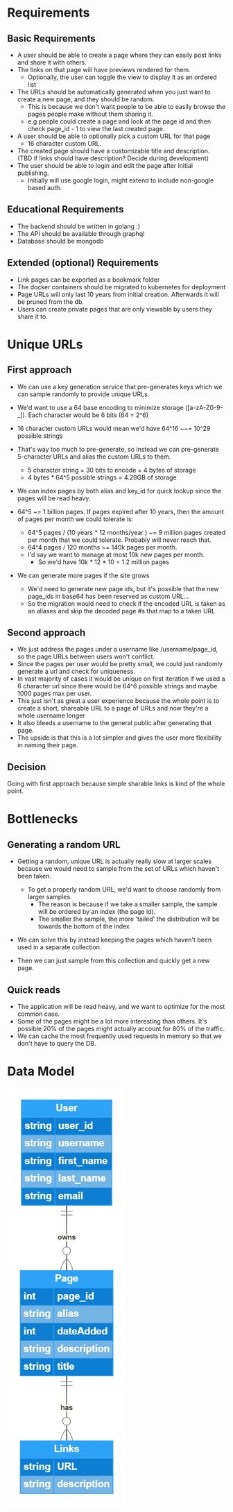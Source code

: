 # Requirements
## Basic Requirements

- A user should be able to create a page where they can easily post links and share it with others.
- The links on that page will have previews rendered for them.
    - Optionally, the user can toggle the view to display it as an ordered list
- The URLs should be automatically generated when you just want to create a new page, and they should be random.
    - This is because we don't want people to be able to easily browse the pages people make without them sharing it. 
    - e.g people could create a page and look at the page id and then check page_id - 1 to view the last created page.
- A user should be able to optionally pick a custom URL for that page
    - 16 character custom URL.
- The created page should have a customizable title and description. (TBD if links should have description? Decide during development)
- The user should be able to login and edit the page after initial publishing.
    - Initially will use google login, might extend to include non-google based auth.

## Educational Requirements

- The backend should be written in golang :)
- The API should be available through graphql
- Database should be mongodb

## Extended (optional) Requirements

- Link pages can be exported as a bookmark folder
- The docker containers should be migrated to kubernetes for deployment
- Page URLs will only last 10 years from initial creation. Afterwards it will be pruned from the db.
- Users can create private pages that are only viewable by users they share it to.

# Unique URLs 

## First approach
- We can use a key generation service that pre-generates keys which we can sample randomly to provide unique URLs. 
- We'd want to use a 64 base encoding to minimize storage ([a-zA-Z0-9\-_]). Each character would be 6 bits (64 = 2^6)
- 16 character custom URLs would mean we'd have 64^16 ~~= 10^29 possible strings
- That's way too much to pre-generate, so instead we can pre-generate 5-character URLs and alias the custom URLs to them. 
    - 5 character string = 30 bits to encode = 4 bytes of storage
    - 4 bytes * 64^5 possible strings = 4.29GB of storage
- We can index pages by both alias and key_id for quick lookup since the pages will be read heavy.
- 64^5 ~= 1 billion pages. If pages expired after 10 years, then the amount of pages per month we could tolerate is:
    - 64^5 pages / (10 years * 12 months/year ) ~= 9 million pages created per month that we could tolerate. Probably will never reach that.
    - 64^4 pages / 120 months ~= 140k pages per month.
    - I'd say we want to manage at most 10k new pages per month.
        - So we'd have 10k * 12 * 10 = 1.2 million pages

- We can generate more pages if the site grows
    - We'd need to generate new page ids, but it's possible that the new page_ids in base64 has been reserved as custom URL...
    - So the migration would need to check if the encoded URL is taken as an aliases and skip the decoded page #s that map to a taken URL

## Second approach

- We just address the pages under a username like /username/page_id, so the page URLs between users won't conflict.
- Since the pages per user would be pretty small, we could just randomly generate a url and check for uniqueness.
- In vast majority of cases it would be unique on first iteration if we used a 6 character url since there would be 64^6 possible strings and maybe 1000 pages max per user.
- This just isn't as great a user experience because the whole point is to create a short, shareable URL to a page of URLs and now they're a whole username longer
- It also bleeds a username to the general public after generating that page. 
- The upside is that this is a lot simpler and gives the user more flexibility in naming their page.

## Decision

Going with first approach because simple sharable links is kind of the whole point.

# Bottlenecks

## Generating a random URL
- Getting a random, unique URL is actually really slow at larger scales because we would need to sample from the set of URLs which haven't been taken. 
    - To get a properly random URL, we'd want to choose randomly from larger samples. 
        - The reason is because if we take a smaller sample, the sample will be ordered by an index (the page id). 
        - The smaller the sample, the more 'tailed' the distribution will be towards the bottom of the index

- We can solve this by instead keeping the pages which haven't been used in a separate collection. 
- Then we can just sample from this collection and quickly get a new page.

## Quick reads

- The application will be read heavy, and we want to optimize for the most common case.
- Some of the pages might be a lot more interesting than others. It's possible 20% of the pages might actually account for 80% of the traffic. 
- We can cache the most frequently used requests in memory so that we don't have to query the DB. 

# Data Model

![ERD](ERD.png)


